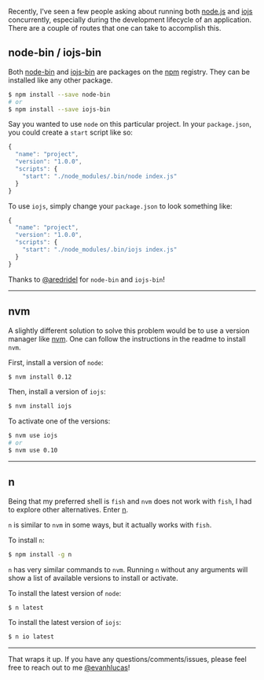 Recently, I've seen a few people asking about running both [node.js](https://nodejs.org) and [iojs](https://iojs.org) concurrently, especially during the development lifecycle of an application. There are a couple of routes that one can take to accomplish this.

## node-bin / iojs-bin

Both [node-bin](https://github.com/aredridel/node-bin) and [iojs-bin](https://github.com/aredridel/iojs-bin) are packages on the [npm](https://npmjs.org) registry. They can be installed like any other package.

```bash
$ npm install --save node-bin
# or
$ npm install --save iojs-bin
```

Say you wanted to use `node` on this particular project. In your `package.json`, you could create a `start` script like so:

```js
{
  "name": "project",
  "version": "1.0.0",
  "scripts": {
    "start": "./node_modules/.bin/node index.js"
  }
}
```

To use `iojs`, simply change your `package.json` to look something like:

```js
{
  "name": "project",
  "version": "1.0.0",
  "scripts": {
    "start": "./node_modules/.bin/iojs index.js"
  }
}
```

Thanks to [@aredridel](https://twitter.com/aredridel) for `node-bin` and `iojs-bin`!

***

## nvm

A slightly different solution to solve this problem would be to use a version manager like [nvm](https://github.com/creationix/nvm). One can follow the instructions in the readme to install `nvm`.

First, install a version of `node`:

```bash
$ nvm install 0.12
```

Then, install a version of `iojs`:

```bash
$ nvm install iojs
```

To activate one of the versions:

```bash
$ nvm use iojs
# or
$ nvm use 0.10
```

***

## n

Being that my preferred shell is `fish` and `nvm` does not work with `fish`, I had to explore other alternatives. Enter [n](https://github.com/tj/n).

`n` is similar to `nvm` in some ways, but it actually works with `fish`.

To install `n`:

```bash
$ npm install -g n
```

`n` has very similar commands to `nvm`. Running `n` without any arguments will show a list of available versions to install or activate.

To install the latest version of `node`:

```bash
$ n latest
```

To install the latest version of `iojs`:

```bash
$ n io latest
```

***

That wraps it up. If you have any questions/comments/issues, please feel free to reach out to me [@evanhlucas](https://twitter.com/evanhlucas)!
